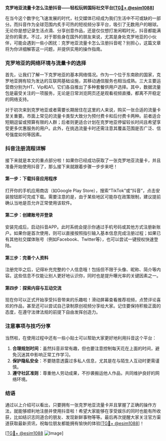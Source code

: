 **克罗地亚流量卡怎么注册抖音——轻松玩转国际社交平台[[TG💪+ @esim1088](https://t.me/s/esim1088)]**

在当今这个数字化飞速发展的时代，社交媒体已经成为我们生活中不可或缺的一部分。而抖音作为全球范围内炙手可热的短视频分享平台，吸引了无数用户的眼球。无论你是想记录生活点滴、分享创意作品，还是仅仅想打发闲暇时光，抖音都能满足你的需求。不过，对于那些身在国外的朋友来说，尤其是身处克罗地亚的小伙伴，可能会遇到一些小困扰：克罗地亚流量卡怎么注册抖音呢？别担心，这篇文章将为你详细解答这一问题，并提供实用的操作指南。

### 克罗地亚的网络环境与流量卡的选择

首先，让我们了解一下克罗地亚的基本网络情况。作为一个位于东南欧的国家，克罗地亚拥有较为发达的互联网基础设施，其移动通信服务也相当成熟。三大主要运营商分别为HT、Vip和A1，它们各自推出了多种套餐供用户选择。其中，数据流量包是最受关注的一项服务，无论是日常浏览网页还是观看视频直播，都离不开稳定的网络支持。

对于初次来到克罗地亚或者需要长期居住在这里的人来说，购买一张合适的流量卡至关重要。市面上常见的流量卡类型大致分为预付费卡和后付费卡两种。前者适合短期逗留或预算有限的人群；后者则更适合计划在克罗地亚停留较长时间且希望享受更多优惠服务的用户。此外，在挑选流量卡时还需注意其覆盖范围是否广泛、信号强度如何等因素。

### 抖音注册流程详解

接下来就是本文的重点部分啦！如果你已经成功获取了一张克罗地亚流量卡，并且准备开始使用抖音了，那么接下来就跟着步骤一步步来吧！

#### 第一步：下载抖音应用程序
打开你的手机应用商店（如Google Play Store），搜索“TikTok”或“抖音”，点击安装按钮即可完成下载。需要注意的是，由于某些地区可能存在政策限制，建议提前确认当地是否允许正常使用该软件。

#### 第二步：创建账号并登录
安装完成后，启动抖音APP。此时系统会提示你通过手机号码或其他方式注册新账户。如果你是首次使用，则可以直接按照指引输入基本信息完成注册过程；如果已有其他社交媒体账号（例如Facebook、Twitter等），也可以尝试一键授权快速登陆。

#### 第三步：完善个人资料
注册完毕之后，记得补充完整的个人信息哦！包括但不限于头像、昵称、简介等内容。这些信息不仅能让别人更好地认识你，同时也是提升曝光率的关键因素之一。

#### 第四步：探索内容与互动交流
现在你可以正式开始享受抖音带来的乐趣啦！滑动屏幕查看推荐视频，点赞评论喜欢的作品，甚至还可以尝试自己录制原创视频分享给大家。记住要保持积极正面的态度，在遵守法律法规的前提下自由发挥创造力。

### 注意事项与技巧分享

当然啦，在使用过程中还有一些小贴士可以帮助大家更好地利用抖音这个平台：

1. **合理规划时间**：虽然抖音非常有趣，但也要注意控制每天花在上面的时间，避免沉迷其中影响正常工作学习。
2. **保护隐私安全**：不要随意透露过多私人信息，尤其是在与陌生人互动时更需谨慎。
3. **遵守社区准则**：尊重他人劳动成果，不抄袭搬运他人作品，共同维护良好的网络环境。

### 结语

通过以上介绍可以看出，只要拥有一张克罗地亚流量卡并且掌握了正确的操作方法，就能够顺利地注册并使用抖音啦！希望大家能够在享受娱乐的同时也能有所收获，比如结识志同道合的朋友、发现新鲜事物等等。最后再次提醒大家关注官方渠道获取最新资讯，祝每位朋友都能拥有愉快的体验[[TG💪+ @esim1088](https://t.me/s/esim1088)]！

[[TG💪+ @esim1088](https://t.me/s/esim1088) ![Image](https://i.postimg.cc/4NQfJmqS/Snipaste-2025-05-13-00-14-12.png)]
